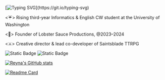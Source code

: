 [![Typing SVG](https://readme-typing-svg.demolab.com?font=Times+New+Roman&size=43&duration=3000&pause=1500&color=FFFFFF&vCenter=true&random=false&width=435&lines=Hey!+My+name's+Reyna!)](https://git.io/typing-svg)

<☔> Rising third-year Informatics & English CW student at the University of Washington

<🦞> Founder of Lobster Sauce Productions, @2023–2024

<⚔️> Creative director & lead co-developer of Saintsblade TTRPG

![Static Badge](https://img.shields.io/badge/University_of_Washington_2026-533775?style=for-the-badge&color=%23533775)
![Static Badge](https://img.shields.io/badge/Lobster_Sauce_Productions-5c281f?style=for-the-badge&color=%235c281f)


[![Reyna's GitHub stats](https://github-readme-stats.vercel.app/api?username=fernarey&show_icons=true&theme=graywhite&hide=stars&rank_icon=github)](https://github.com/anuraghazra/github-readme-stats)

[![Readme Card](https://github-readme-stats.vercel.app/api/pin/?username=fernarey&repo=saintsblade-TTRPG&theme=graywhite)](https://github.com/anuraghazra/github-readme-stats)

<!---
fernarey/fernarey is a ✨ special ✨ repository because its `README.md` (this file) appears on your GitHub profile.
You can click the Preview link to take a look at your changes.
--->
